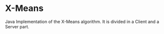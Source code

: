 # X-Means
Java Implementation of the X-Means algorithm. It is divided in a Client and a Server part.
